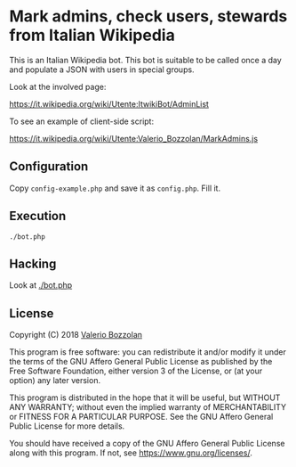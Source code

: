 # Mark admins, check users, stewards from Italian Wikipedia

This is an Italian Wikipedia bot. This bot is suitable to be called once a day and populate a JSON with users in special groups.

Look at the involved page:

https://it.wikipedia.org/wiki/Utente:ItwikiBot/AdminList

To see an example of client-side script:

https://it.wikipedia.org/wiki/Utente:Valerio_Bozzolan/MarkAdmins.js

## Configuration

Copy `config-example.php` and save it as `config.php`. Fill it.

## Execution

    ./bot.php

## Hacking

Look at [./bot.php](bot.php)

## License

Copyright (C) 2018 [Valerio Bozzolan](https://it.wikipedia.org/wiki/Utente:Valerio_Bozzolan)

This program is free software: you can redistribute it and/or modify
it under the terms of the GNU Affero General Public License as
published by the Free Software Foundation, either version 3 of the
License, or (at your option) any later version.

This program is distributed in the hope that it will be useful,
but WITHOUT ANY WARRANTY; without even the implied warranty of
MERCHANTABILITY or FITNESS FOR A PARTICULAR PURPOSE. See the
GNU Affero General Public License for more details.

You should have received a copy of the GNU Affero General Public License
along with this program. If not, see <https://www.gnu.org/licenses/>.
